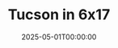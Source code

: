 ---
title: "Tucson in 6x17"
date: 2025-05-01T00:00:00
description: "6x17 frames exploring the vast and varied landscapes surrounding Tucson, Arizona."
resources:
  - src: cover.jpg
    params:
      cover: true
      hidden: true
---